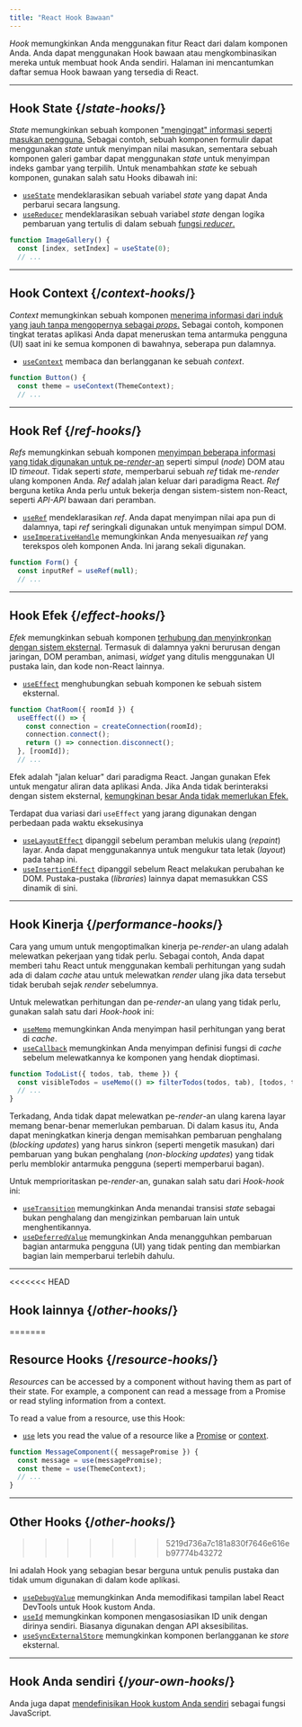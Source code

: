 ```yaml
---
title: "React Hook Bawaan"
---
```


<Intro>

*Hook* memungkinkan Anda menggunakan fitur React dari dalam komponen Anda. Anda dapat menggunakan Hook bawaan atau mengkombinasikan mereka untuk membuat hook Anda sendiri. Halaman ini mencantumkan daftar semua Hook bawaan yang tersedia di React.

</Intro>

---

## Hook State {/*state-hooks*/}

*State* memungkinkan sebuah komponen ["mengingat" informasi seperti masukan pengguna.](/learn/state-a-components-memory) Sebagai contoh, sebuah komponen formulir dapat menggunakan *state* untuk menyimpan nilai masukan, sementara sebuah komponen galeri gambar dapat menggunakan *state* untuk menyimpan indeks gambar yang terpilih. 
Untuk menambahkan *state* ke sebuah komponen, gunakan salah satu Hooks dibawah ini:

* [`useState`](/reference/react/useState) mendeklarasikan sebuah variabel *state* yang dapat Anda perbarui secara langsung. 
* [`useReducer`](/reference/react/useReducer) mendeklarasikan sebuah variabel *state* dengan logika pembaruan yang tertulis di dalam sebuah [fungsi *reducer*.](/learn/extracting-state-logic-into-a-reducer)

```js
function ImageGallery() {
  const [index, setIndex] = useState(0);
  // ...
```

---

## Hook Context {/*context-hooks*/}

*Context* memungkinkan sebuah komponen [menerima informasi dari induk yang jauh tanpa mengopernya sebagai *props*.](/learn/passing-props-to-a-component) Sebagai contoh, komponen tingkat teratas aplikasi Anda dapat meneruskan tema antarmuka pengguna (UI) saat ini ke semua komponen di bawahnya, seberapa pun dalamnya.
* [`useContext`](/reference/react/useContext) membaca dan berlangganan ke sebuah *context*.

```js
function Button() {
  const theme = useContext(ThemeContext);
  // ...
```

---

## Hook Ref {/*ref-hooks*/}

*Refs* memungkinkan sebuah komponen [menyimpan beberapa informasi yang tidak digunakan untuk pe-*render*-an](/learn/referencing-values-with-refs) seperti simpul (*node*) DOM atau ID *timeout*. Tidak seperti *state*, memperbarui sebuah *ref* tidak me-*render* ulang komponen Anda. *Ref* adalah jalan keluar dari paradigma React. *Ref* berguna ketika Anda perlu untuk bekerja dengan sistem-sistem non-React, seperti *API-API* bawaan dari peramban.

* [`useRef`](/reference/react/useRef) mendeklarasikan *ref*. Anda dapat menyimpan nilai apa pun di dalamnya, tapi *ref* seringkali digunakan untuk menyimpan simpul DOM.
* [`useImperativeHandle`](/reference/react/useImperativeHandle) memungkinkan Anda menyesuaikan *ref* yang terekspos oleh komponen Anda. Ini jarang sekali digunakan.

```js
function Form() {
  const inputRef = useRef(null);
  // ...
```

---

## Hook Efek {/*effect-hooks*/}

*Efek* memungkinkan sebuah komponen [terhubung dan menyinkronkan dengan sistem eksternal](/learn/synchronizing-with-effects). Termasuk di dalamnya yakni berurusan dengan jaringan, DOM peramban, animasi, *widget* yang ditulis menggunakan UI pustaka lain, dan kode non-React lainnya.

* [`useEffect`](/reference/react/useEffect) menghubungkan sebuah komponen ke sebuah sistem eksternal.

```js
function ChatRoom({ roomId }) {
  useEffect(() => {
    const connection = createConnection(roomId);
    connection.connect();
    return () => connection.disconnect();
  }, [roomId]);
  // ...
```

Efek adalah "jalan keluar" dari paradigma React. Jangan gunakan Efek untuk mengatur aliran data aplikasi Anda. Jika Anda tidak berinteraksi dengan sistem eksternal, [kemungkinan besar Anda tidak memerlukan Efek.](/learn/you-might-not-need-an-effect)

Terdapat dua variasi dari `useEffect` yang jarang digunakan dengan perbedaan pada waktu eksekusinya

* [`useLayoutEffect`](/reference/react/useLayoutEffect) dipanggil sebelum peramban melukis ulang (*repaint*) layar. Anda dapat menggunakannya untuk mengukur tata letak (*layout*) pada tahap ini.
* [`useInsertionEffect`](/reference/react/useInsertionEffect) dipanggil sebelum React melakukan perubahan ke DOM. Pustaka-pustaka (*libraries*) lainnya dapat memasukkan CSS dinamik di sini.

---

## Hook Kinerja {/*performance-hooks*/}

Cara yang umum untuk mengoptimalkan kinerja pe-*render*-an ulang adalah melewatkan pekerjaan yang tidak perlu. Sebagai contoh, Anda dapat memberi tahu React untuk menggunakan kembali perhitungan yang sudah ada di dalam *cache* atau untuk melewatkan *render* ulang jika data tersebut tidak berubah sejak *render* sebelumnya.

Untuk melewatkan perhitungan dan pe-*render*-an ulang yang tidak perlu, gunakan salah satu dari *Hook-hook* ini:

- [`useMemo`](/reference/react/useMemo) memungkinkan Anda menyimpan hasil perhitungan yang berat di *cache*.
- [`useCallback`](/reference/react/useCallback) memungkinkan Anda menyimpan definisi fungsi di *cache* sebelum melewatkannya ke komponen yang hendak dioptimasi.

```js
function TodoList({ todos, tab, theme }) {
  const visibleTodos = useMemo(() => filterTodos(todos, tab), [todos, tab]);
  // ...
}
```

Terkadang, Anda tidak dapat melewatkan pe-*render*-an ulang karena layar memang benar-benar memerlukan pembaruan. Di dalam kasus itu, Anda dapat meningkatkan kinerja dengan memisahkan pembaruan penghalang (*blocking updates*) yang harus sinkron (seperti mengetik masukan) dari pembaruan yang bukan penghalang (*non-blocking updates*) yang tidak perlu memblokir antarmuka pengguna (seperti memperbarui bagan).

Untuk memprioritaskan pe-*render*-an, gunakan salah satu dari *Hook-hook* ini:

- [`useTransition`](/reference/react/useTransition) memungkinkan Anda menandai transisi *state* sebagai bukan penghalang dan mengizinkan pembaruan lain untuk menghentikannya.
- [`useDeferredValue`](/reference/react/useDeferredValue) memungkinkan Anda menangguhkan pembaruan bagian antarmuka pengguna (UI) yang tidak penting dan membiarkan bagian lain memperbarui terlebih dahulu.

---

<<<<<<< HEAD
## Hook lainnya {/*other-hooks*/}
=======
## Resource Hooks {/*resource-hooks*/}

*Resources* can be accessed by a component without having them as part of their state. For example, a component can read a message from a Promise or read styling information from a context.

To read a value from a resource, use this Hook:

- [`use`](/reference/react/use) lets you read the value of a resource like a [Promise](https://developer.mozilla.org/en-US/docs/Web/JavaScript/Reference/Global_Objects/Promise) or [context](/learn/passing-data-deeply-with-context).

```js
function MessageComponent({ messagePromise }) {
  const message = use(messagePromise);
  const theme = use(ThemeContext);
  // ...
}
```

---

## Other Hooks {/*other-hooks*/}
>>>>>>> 5219d736a7c181a830f7646e616eb97774b43272

Ini adalah Hook yang sebagian besar berguna untuk penulis pustaka dan tidak umum digunakan di dalam kode aplikasi.

- [`useDebugValue`](/reference/react/useDebugValue) memungkinkan Anda memodifikasi tampilan label React DevTools untuk Hook kustom Anda.
- [`useId`](/reference/react/useId) memungkinkan komponen mengasosiasikan ID unik dengan dirinya sendiri. Biasanya digunakan dengan API aksesibilitas.
- [`useSyncExternalStore`](/reference/react/useSyncExternalStore) memungkinkan komponen berlangganan ke *store* eksternal.

---

## Hook Anda sendiri {/*your-own-hooks*/}

Anda juga dapat [mendefinisikan Hook kustom Anda sendiri](/learn/reusing-logic-with-custom-hooks#extracting-your-own-custom-hook-from-a-component) sebagai fungsi JavaScript.
